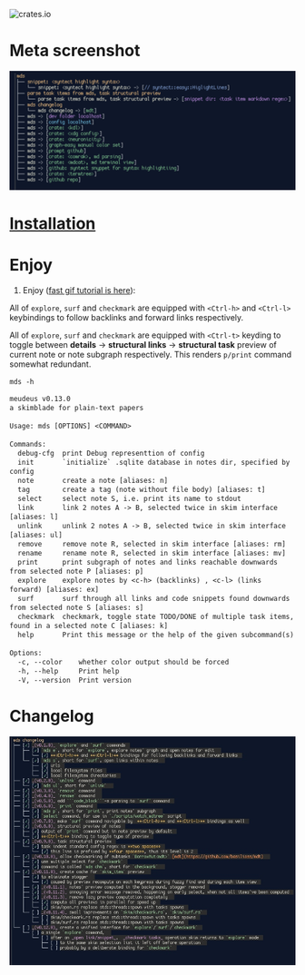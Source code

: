 ![crates.io](https://img.shields.io/crates/v/mds.svg)

# Meta screenshot

![Alt](./logo.jpeg "Concentrate by means of relaxation")

# [Installation](./INSTALLATION.md)

# Enjoy


1. Enjoy ([fast gif tutorial is here](./tutorial.gif)):

  All of `explore`, `surf` and `checkmark` are equipped with `<Ctrl-h>` and `<Ctrl-l>` keybindings to follow 
  backlinks and forward links respectively.

  All of `explore`, `surf` and `checkmark` are equipped with `<Ctrl-t>` keyding to toggle 
  between **details** -> **structural links** -> **structural task** preview of current note or 
  note subgraph respectively. This renders `p/print` command somewhat redundant.

  ```
  mds -h
  ```

  ```
  meudeus v0.13.0
  a skimblade for plain-text papers

  Usage: mds [OPTIONS] <COMMAND>

  Commands:
    debug-cfg  print Debug representtion of config
    init       `initialize` .sqlite database in notes dir, specified by config
    note       create a note [aliases: n]
    tag        create a tag (note without file body) [aliases: t]
    select     select note S, i.e. print its name to stdout
    link       link 2 notes A -> B, selected twice in skim interface [aliases: l]
    unlink     unlink 2 notes A -> B, selected twice in skim interface [aliases: ul]
    remove     remove note R, selected in skim interface [aliases: rm]
    rename     rename note R, selected in skim interface [aliases: mv]
    print      print subgraph of notes and links reachable downwards from selected note P [aliases: p]
    explore    explore notes by <c-h> (backlinks) , <c-l> (links forward) [aliases: ex]
    surf       surf through all links and code snippets found downwards from selected note S [aliases: s]
    checkmark  checkmark, toggle state TODO/DONE of multiple task items, found in a selected note C [aliases: k]
    help       Print this message or the help of the given subcommand(s)

  Options:
    -c, --color    whether color output should be forced
    -h, --help     Print help
    -V, --version  Print version
  ```
# Changelog

![Alt](./changelog.jpeg "Concentrate by means of relaxation")
